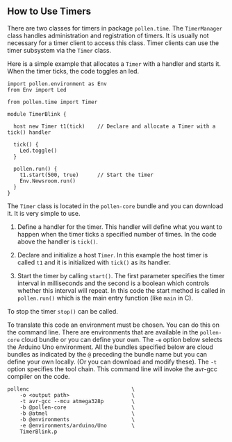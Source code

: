 
How to Use Timers
----------

There are two classes for timers in package `pollen.time`. The `TimerManager` class handles administration and registration of timers. It is usually not necessary for a timer client to access this class. Timer clients can use the timer subsystem via the `Timer` class. 

Here is a simple example that allocates a `Timer` with a handler and starts it. When the timer ticks, the code toggles an led.  

    import pollen.environment as Env
    from Env import Led
    
    from pollen.time import Timer
    
    module TimerBlink {
    
      host new Timer t1(tick)    // Declare and allocate a Timer with a tick() handler
    
      tick() {
        Led.toggle()
      }
    
      pollen.run() {
        t1.start(500, true)      // Start the timer
        Env.Newsroom.run()
      }
    }

The `Timer` class is located in the `pollen-core` bundle and you can download it. It is very simple to use. 

1. Define a handler for the timer. This handler will define what you want to happen when the timer ticks a specified number of times. In the code above the handler is `tick()`.

2. Declare and initialize a host `Timer`. In this example the host timer is called `t1` and it is initialized with `tick()` as its handler. 

3. Start the timer by calling `start()`. The first parameter specifies the timer interval in milliseconds and the second is a boolean which controls whether this interval will repeat. In this code the start method is called in `pollen.run()` which is the main entry function (like `main` in C). 

To stop the timer `stop()` can be called.

To translate this code an environment must be chosen. You can do this on the command line. There are environments that are available in the `pollen-core` cloud bundle or you can define your own. The `-e` option below selects the Arduino Uno environment. All the bundles specified below are cloud bundles as indicated by the `@` preceding the bundle name but you can define your own locally. (Or you can download and modify these). The `-t` option specifies the tool chain. This command line will invoke the avr-gcc compiler on the code.  

    pollenc    		                        \
        -o <output path>		            \
        -t avr-gcc --mcu atmega328p 		\
        -b @pollen-core 		            \
        -b @atmel 		                    \
        -b @environments 		            \
        -e @environments/arduino/Uno 		\
        TimerBlink.p
    
